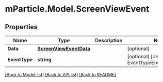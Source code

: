 # mParticle.Model.ScreenViewEvent
## Properties

Name | Type | Description | Notes
------------ | ------------- | ------------- | -------------
**Data** | [**ScreenViewEventData**](ScreenViewEventData.md) |  | [optional] 
**EventType** | **string** |  | [optional] [default to EventTypeEnum.Screenview]

[[Back to Model list]](../README.md#documentation-for-models) [[Back to API list]](../README.md#documentation-for-api-endpoints) [[Back to README]](../README.md)

